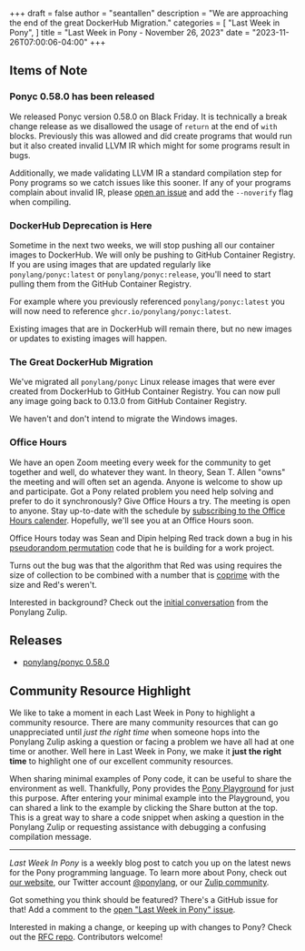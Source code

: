 +++
draft = false
author = "seantallen"
description = "We are approaching the end of the great DockerHub Migration."
categories = [
    "Last Week in Pony",
]
title = "Last Week in Pony - November 26, 2023"
date = "2023-11-26T07:00:06-04:00"
+++

## Items of Note

### Ponyc 0.58.0 has been released

We released Ponyc version 0.58.0 on Black Friday. It is technically a break change release as we disallowed the usage of `return` at the end of `with` blocks. Previously this was allowed and did create programs that would run but it also created invalid LLVM IR which might for some programs result in bugs.

Additionally, we made validating LLVM IR a standard compilation step for Pony programs so we catch issues like this sooner. If any of your programs complain about invalid IR, please [open an issue](https://github.com/ponylang/ponyc/issues/new) and add the `--noverify` flag when compiling.

### DockerHub Deprecation is Here

Sometime in the next two weeks, we will stop pushing all our container images to DockerHub. We will only be pushing to GitHub Container Registry. If you are using images that are updated regularly like `ponylang/ponyc:latest` or `ponylang/ponyc:release`, you'll need to start pulling them from the GitHub Container Registry.

For example where you previously referenced `ponylang/ponyc:latest` you will now need to reference `ghcr.io/ponylang/ponyc:latest`.

Existing images that are in DockerHub will remain there, but no new images or updates to existing images will happen.

### The Great DockerHub Migration

We've migrated all `ponylang/ponyc` Linux release images that were ever created from DockerHub to GitHub Container Registry. You can now pull any image going back to 0.13.0 from GitHub Container Registry.

We haven't and don't intend to migrate the Windows images.

### Office Hours

We have an open Zoom meeting every week for the community to get together and well, do whatever they want. In theory, Sean T. Allen "owns" the meeting and will often set an agenda. Anyone is welcome to show up and participate. Got a Pony related problem you need help solving and prefer to do it synchronously? Give Office Hours a try. The meeting is open to anyone. Stay up-to-date with the schedule by [subscribing to the Office Hours calender](https://calendar.google.com/calendar/ical/4465e68ae24131ae00461a40893f2637a2c9ac510e311a44ff78680e2f183ce3%40group.calendar.google.com/public/basic.ics). Hopefully, we'll see you at an Office Hours soon.

Office Hours today was Sean and Dipin helping Red track down a bug in his [pseudorandom permutation](https://en.wikipedia.org/wiki/Pseudorandom_permutation) code that he is building for a work project.

Turns out the bug was that the algorithm that Red was using requires the size of collection to be combined with a number that is [coprime](https://en.wikipedia.org/wiki/Coprime_integers) with the size and Red's weren't.

Interested in background? Check out the [initial conversation](https://ponylang.zulipchat.com/#narrow/stream/234733-off-topic/topic/Algorithm.20Request.3A.20uniform.20and.20100.25.20coverage.20prng) from the Ponylang Zulip.

## Releases

- [ponylang/ponyc 0.58.0](https://github.com/ponylang/ponyc/releases/tag/0.58.0)

## Community Resource Highlight

We like to take a moment in each Last Week in Pony to highlight a community resource. There are many community resources that can go unappreciated until _just the right time_ when someone hops into the Ponylang Zulip asking a question or facing a problem we have all had at one time or another. Well here in Last Week in Pony, we make it **just the right time** to highlight one of our excellent community resources.

When sharing minimal examples of Pony code, it can be useful to share the environment as well. Thankfully, Pony provides the [Pony Playground](https://playground.ponylang.io/) for just this purpose. After entering your minimal example into the Playground, you can shared a link to the example by clicking the Share button at the top. This is a great way to share a code snippet when asking a question in the Ponylang Zulip or requesting assistance with debugging a confusing compilation message.

---

_Last Week In Pony_ is a weekly blog post to catch you up on the latest news for the Pony programming language. To learn more about Pony, check out [our website](https://ponylang.io), our Twitter account [@ponylang](https://twitter.com/ponylang), or our [Zulip community](https://ponylang.zulipchat.com).

Got something you think should be featured? There's a GitHub issue for that! Add a comment to the [open "Last Week in Pony" issue](https://github.com/ponylang/ponylang.github.io/issues?q=is%3Aissue+is%3Aopen+label%3Alast-week-in-pony).

Interested in making a change, or keeping up with changes to Pony? Check out the [RFC repo](https://github.com/ponylang/rfcs). Contributors welcome!
